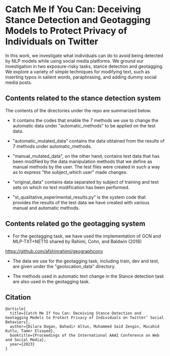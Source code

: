 # Catch Me If You Can: Deceiving Stance Detection and Geotagging Models to Protect Privacy of Individuals on Twitter

In this work, we investigate what individuals can do to avoid being detected by NLP models while using social media platforms. We ground our investigation in two exposure-risky tasks, stance detection and geotagging. We explore a variety of simple techniques for modifying text, such as inserting typos in salient words, paraphrasing, and adding dummy social media posts.


## Contents related to the stance detection system

The contents of the directories under the repo are summarized below.

- It contains the codes that enable the 7 methods we use to change the automatic data under "automatic_methods" to be applied on the test data.

- "automatic_mutated_data" contains the data obtained from the results of 7 methods under automatic_methods.
- "manual_mutated_data", on the other hand, contains test data that has been modified by the data manipulation methods that we define as manual methods by the user. The test files were created in such a way as to express "the subject_which user" made changes.

- "original_data" contains data separated by subject of training and test sets on which no text modification has been performed.

- "st_qualitative_experimental_results.py" is the system code that provides the results of the test data we have created with various manual and automatic methods.

## Contents related go the geotagging system

- For the geotagging task, we have used the implementation of GCN and MLP-TXT+NET10 shared by Rahimi, Cohn, and Baldwin (2018)

  
https://github.com/afshinrahimi/geographconv

- The data we use for the geotagging task, including train, dev and test, are given under the "geolocation_data" directory.

- The methods used in automatic text change in the Stance detection task are also used in the geotagging task.

## Citation

  
    @article{
      title={Catch Me If You Can: Deceiving Stance Detection and Geotagging Models to Protect Privacy of Individuals on Twitter’ Social Behaviors},
      author={Dilara Dogan, Bahadir Altun, Muhammed Said Zengin, Mucahid Kutlu, Tamer Elsayed},
      booktitle={Proceedings of the International AAAI Conference on Web and Social Media},
      year={2023}
    }